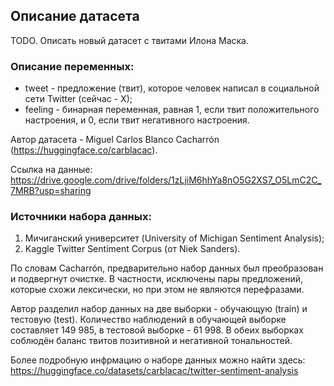 ## Описание датасета

TODO. Описать новый датасет с твитами Илона Маска.

### Описание переменных:
* tweet - предложение (твит), которое человек написал в социальной сети Twitter (сейчас - X);
* feeling - бинарная переменная, равная 1, если твит положительного настроения, и 0, если твит негативного настроения.

Автор датасета - Miguel Carlos Blanco Cacharrón (https://huggingface.co/carblacac).

Ссылка на данные: https://drive.google.com/drive/folders/1zLjiM6hhYa8nO5G2XS7_O5LmC2C_7MRB?usp=sharing

### Источники набора данных:
1. Мичиганский университет (University of Michigan Sentiment Analysis);
2. Kaggle Twitter Sentiment Corpus (от Niek Sanders).

По словам Cacharrón, предварительно набор данных был преобразован и подвергнут очистке. В частности, исключены пары предложений, которые схожи лексически, но при этом не являются перефразами.

Автор разделил набор данных на две выборки - обучающую (train) и тестовую (test). Количество наблюдений в обучающей выборке составляет 149 985, в тестовой выборке - 61 998. В обеих выборках соблюдён баланс твитов позитивной и негативной тональностей.

Более подробную инфрмацию о наборе данных можно найти здесь: https://huggingface.co/datasets/carblacac/twitter-sentiment-analysis
